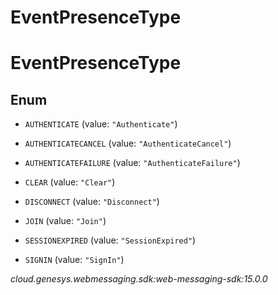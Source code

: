 # EventPresenceType


# EventPresenceType

## Enum


* `AUTHENTICATE` (value: `"Authenticate"`)

* `AUTHENTICATECANCEL` (value: `"AuthenticateCancel"`)

* `AUTHENTICATEFAILURE` (value: `"AuthenticateFailure"`)

* `CLEAR` (value: `"Clear"`)

* `DISCONNECT` (value: `"Disconnect"`)

* `JOIN` (value: `"Join"`)

* `SESSIONEXPIRED` (value: `"SessionExpired"`)

* `SIGNIN` (value: `"SignIn"`)




_cloud.genesys.webmessaging.sdk:web-messaging-sdk:15.0.0_
